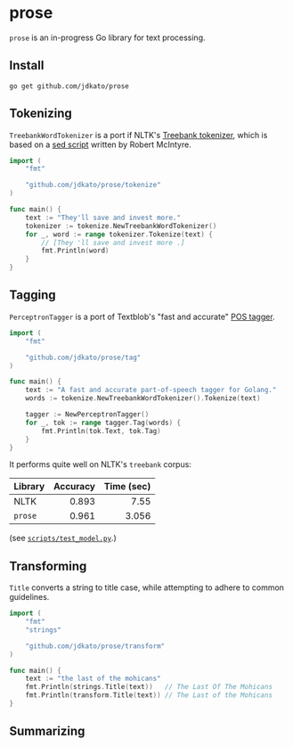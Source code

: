 # prose

`prose` is an in-progress Go library for text processing.

## Install

```
go get github.com/jdkato/prose
```

## Tokenizing

`TreebankWordTokenizer` is a port if NLTK's [Treebank tokenizer](https://github.com/nltk/nltk/blob/develop/nltk/tokenize/treebank.py), which is based on a [sed script](https://github.com/andre-martins/TurboParser/blob/master/scripts/tokenizer.sed) written by Robert McIntyre.

```go
import (
    "fmt"

    "github.com/jdkato/prose/tokenize"
)

func main() {
    text := "They'll save and invest more."
    tokenizer := tokenize.NewTreebankWordTokenizer()
    for _, word := range tokenizer.Tokenize(text) {
        // [They 'll save and invest more .]
        fmt.Println(word)
    }
}
```

## Tagging

`PerceptronTagger` is a port of Textblob's "fast and accurate" [POS tagger](https://github.com/sloria/textblob-aptagger).

```go
import (
    "fmt"

    "github.com/jdkato/prose/tag"
)

func main() {
    text := "A fast and accurate part-of-speech tagger for Golang."
	words := tokenize.NewTreebankWordTokenizer().Tokenize(text)

	tagger := NewPerceptronTagger()
	for _, tok := range tagger.Tag(words) {
		fmt.Println(tok.Text, tok.Tag)
	}
}
```

It performs quite well on NLTK's `treebank` corpus:

| Library | Accuracy | Time (sec) |
|:--------|---------:|-----------:|
| NLTK    |    0.893 |       7.55 |
| `prose` |    0.961 |      3.056 |

(see [`scripts/test_model.py`](https://github.com/jdkato/aptag/blob/master/scripts/test_model.py).)

## Transforming

`Title` converts a string to title case, while attempting to adhere to common guidelines.

```go
import (
    "fmt"
    "strings"

    "github.com/jdkato/prose/transform"
)

func main() {
    text := "the last of the mohicans"
	fmt.Println(strings.Title(text))   // The Last Of The Mohicans
	fmt.Println(transform.Title(text)) // The Last of the Mohicans
}
```

## Summarizing
